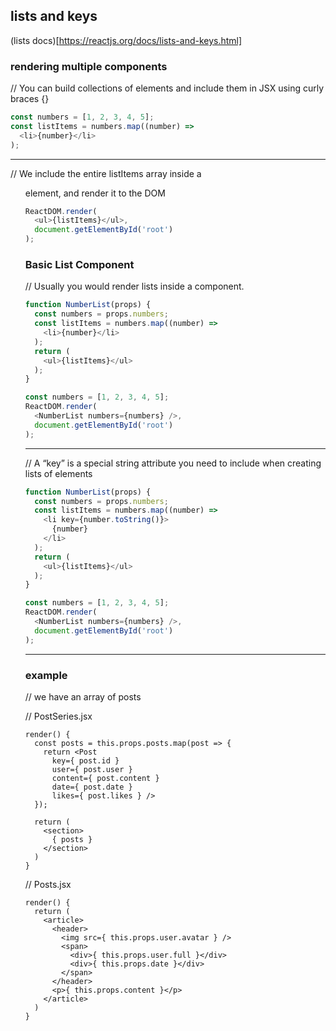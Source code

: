 lists and keys
--------------

(lists docs)[https://reactjs.org/docs/lists-and-keys.html]


### rendering multiple components

// You can build collections of elements and include them in JSX using curly braces {}

```javascript
const numbers = [1, 2, 3, 4, 5];
const listItems = numbers.map((number) =>
  <li>{number}</li>
);
```

---

// We include the entire listItems array inside a <ul> element, and render it to the DOM

```javascript
ReactDOM.render(
  <ul>{listItems}</ul>,
  document.getElementById('root')
);
```



### Basic List Component

// Usually you would render lists inside a component.

```javascript
function NumberList(props) {
  const numbers = props.numbers;
  const listItems = numbers.map((number) =>
    <li>{number}</li>
  );
  return (
    <ul>{listItems}</ul>
  );
}

const numbers = [1, 2, 3, 4, 5];
ReactDOM.render(
  <NumberList numbers={numbers} />,
  document.getElementById('root')
);
```


---

// A “key” is a special string attribute you need to include when creating lists of elements

```javascript
function NumberList(props) {
  const numbers = props.numbers;
  const listItems = numbers.map((number) =>
    <li key={number.toString()}>
      {number}
    </li>
  );
  return (
    <ul>{listItems}</ul>
  );
}

const numbers = [1, 2, 3, 4, 5];
ReactDOM.render(
  <NumberList numbers={numbers} />,
  document.getElementById('root')
);
```



-------------------------



### example

// we have an array of posts


// PostSeries.jsx

```
render() {
  const posts = this.props.posts.map(post => {
    return <Post
      key={ post.id }
      user={ post.user }
      content={ post.content }
      date={ post.date }
      likes={ post.likes } />
  });

  return (
    <section>
      { posts }
    </section>
  )
}
```

// Posts.jsx

```
render() {
  return (
    <article>
      <header>
        <img src={ this.props.user.avatar } />
        <span>
          <div>{ this.props.user.full }</div>
          <div>{ this.props.date }</div>
        </span>
      </header>
      <p>{ this.props.content }</p>
    </article>
  )
}
```





















